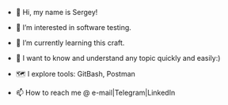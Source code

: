 - 👋 Hi, my name is Sergey!


- 👀 I’m interested in software testing.
- 🌱 I’m currently learning this craft.
- 💞️ I want to know and understand any topic quickly and easily:)
- 🗺️ I explore tools: GitBash, Postman 
- 📫 How to reach me @ e-mail|Telegram|LinkedIn

<!---
SereJaPWNZ/SereJaPWNZ is a ✨ special ✨ repository because its `README.md` (this file) appears on your GitHub profile.
You can click the Preview link to take a look at your changes.
--->
